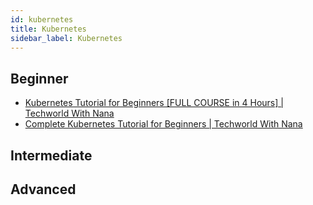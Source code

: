 ```yaml
---
id: kubernetes
title: Kubernetes
sidebar_label: Kubernetes
---
```


## Beginner

- [Kubernetes Tutorial for Beginners [FULL COURSE in 4 Hours] | Techworld With Nana](https://youtu.be/X48VuDVv0do)
- [Complete Kubernetes Tutorial for Beginners | Techworld With Nana](https://www.youtube.com/playlist?list=PLy7NrYWoggjziYQIDorlXjTvvwweTYoNC)

## Intermediate

## Advanced
